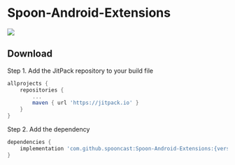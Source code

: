 # Spoon-Android-Extensions

[![](https://jitpack.io/v/spooncast/Spoon-Android-Extensions.svg)](https://jitpack.io/#spooncast/Spoon-Android-Extensions)

## Download
Step 1. Add the JitPack repository to your build file
```gradle
allprojects {
    repositories {
        ...
        maven { url 'https://jitpack.io' }
    }
}
```

Step 2. Add the dependency
```gradle
dependencies {
    implementation 'com.github.spooncast:Spoon-Android-Extensions:{version}'
}
```
